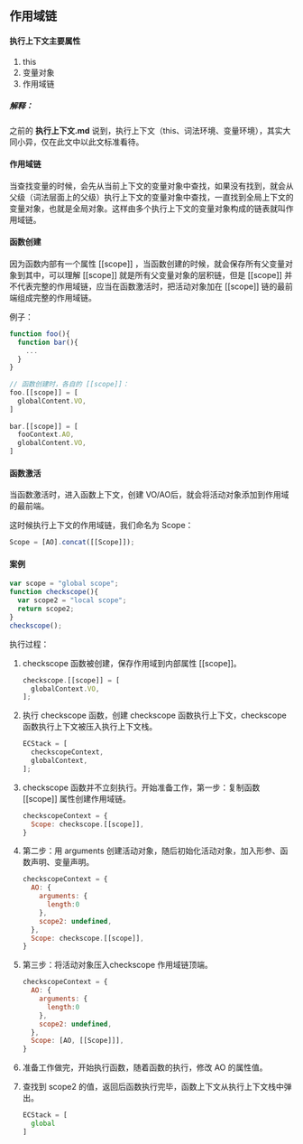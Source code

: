 ## 作用域链

#### 执行上下文主要属性

1. this
2. 变量对象
3. 作用域链

##### 解释：

之前的 **执行上下文.md** 说到，执行上下文（this、词法环境、变量环境），其实大同小异，仅在此文中以此文标准看待。



#### 作用域链

当查找变量的时候，会先从当前上下文的变量对象中查找，如果没有找到，就会从父级（词法层面上的父级）执行上下文的变量对象中查找，一直找到全局上下文的变量对象，也就是全局对象。这样由多个执行上下文的变量对象构成的链表就叫作用域链。



#### 函数创建

因为函数内部有一个属性 [[scope]] ，当函数创建的时候，就会保存所有父变量对象到其中，可以理解 [[scope]] 就是所有父变量对象的层积链，但是 [[scope]] 并不代表完整的作用域链，应当在函数激活时，把活动对象加在 [[scope]] 链的最前端组成完整的作用域链。

例子：

```js
function foo(){
  function bar(){
    ...
  }
}
    
// 函数创建时，各自的 [[scope]]：
foo.[[scope]] = [
  globalContent.VO,
]
    
bar.[[scope]] = [
  fooContext.AO,
  globalContent.VO,
]
```



#### 函数激活

当函数激活时，进入函数上下文，创建 VO/AO后，就会将活动对象添加到作用域的最前端。

这时候执行上下文的作用域链，我们命名为 Scope：

```js
Scope = [AO].concat([[Scope]]);
```



#### 案例

```js
var scope = "global scope";
function checkscope(){
  var scope2 = "local scope";
  return scope2;
}
checkscope();
```

执行过程：

1. checkscope 函数被创建，保存作用域到内部属性 [[scope]]。

   ```js
   checkscope.[[scope]] = [
     globalContext.VO,
   ];
   ```

   

2. 执行 checkscope 函数，创建 checkscope 函数执行上下文，checkscope 函数执行上下文被压入执行上下文栈。

   ```js
   ECStack = [
     checkscopeContext,
     globalContext,
   ];
   ```

3. checkscope 函数并不立刻执行。开始准备工作，第一步：复制函数 [[scope]] 属性创建作用域链。

   ```js
   checkscopeContext = {
     Scope: checkscope.[[scope]],
   }
   ```

4. 第二步：用 arguments 创建活动对象，随后初始化活动对象，加入形参、函数声明、变量声明。

   ```js
   checkscopeContext = {
     AO: {
       arguments: {
         length:0
       },
       scope2: undefined,
     },
     Scope: checkscope.[[scope]],
   }
   ```

5. 第三步：将活动对象压入checkscope 作用域链顶端。

   ```js
   checkscopeContext = {
     AO: {
       arguments: {
         length:0
       },
       scope2: undefined,
     },
     Scope: [AO, [[Scope]]],
   }
   ```

6. 准备工作做完，开始执行函数，随着函数的执行，修改 AO 的属性值。

7. 查找到 scope2 的值，返回后函数执行完毕，函数上下文从执行上下文栈中弹出。

   ```js
   ECStack = [
     global
   ]
   ```

   